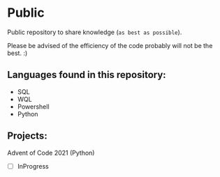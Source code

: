 # Public
Public repository to share knowledge (`as best as possible`).

Please be advised of the efficiency of the code probably will not be the best. :)

## Languages found in this repository:
- SQL
- WQL
- Powershell
- Python



## Projects:

Advent of Code 2021 (Python)
  - [ ] InProgress
